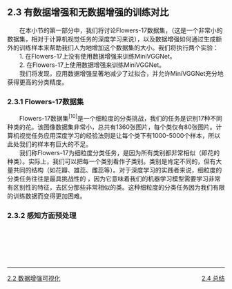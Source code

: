 ## 2.3 有数据增强和无数据增强的训练对比
&emsp;&emsp;在本小节的第一部分中，我们将讨论Flowers-17数据集，（这是一个非常小的数据集，相对于计算机视觉任务的深度学习来说），以及数据增强如何通过生成额外的训练样本来帮助我们人为地增加这个数据集的大小。我们将执行两个实验：<br/>
&emsp;&emsp;1. 在Flowers-17上没有使用数据增强来训练MiniVGGNet。<br/>
&emsp;&emsp;2. 在Flowers-17上使用数据增强来训练MiniVGGNet。<br/>
&emsp;&emsp;我们将发现，应用数据增强显著地减少了过拟合，并允许MiniVGGNet充分地获得更高的分类精度。<br/>

### 2.3.1 Flowers-17数据集
&emsp;&emsp;Flowers-17数据集<sup>[10]</sup>是一个细粒度的分类挑战，我们的任务是识别17种不同种类的花。该图像数据集非常小，总共有1360张图片，每个类仅有80张图片。计算机视觉任务应用深度学习的经验法则是让每个类下有1000-5000个样本，所以此处我们的样本有巨大的不足。<br/>
&emsp;&emsp;我们称Flowers-17为细粒度分类任务，是因为所有类别都非常相似（即花的种类）。实际上，我们可以把每一个类别看作子类别。类别是肯定不同的，但有大量共同的结构（如花瓣、雄蕊、雌蕊等）。对于深度学习的实践者来说，细粒度的分类任务往往是最具挑战性的
，因为它意味着我们的机器学习模型需要学习非常有区别性的特征，去区分那些非常相似的类。这种细粒度的分类任务因为我们有限的训练数据而变得更加困难。<br/>

### 2.3.2 感知方面预处理


```Python

```
&emsp;&emsp;   <br/>


<br/>
<br/>

---
<div>
<div style="float:left"><a href="./2.2%20%E6%95%B0%E6%8D%AE%E5%A2%9E%E5%BC%BA%E5%8F%AF%E8%A7%86%E5%8C%96.md">2.2 数据增强可视化</a></div>
<div style="float:right"><a href="./2.4%20%E6%80%BB%E7%BB%93.md">2.4 总结</a></div>
</div><br/>